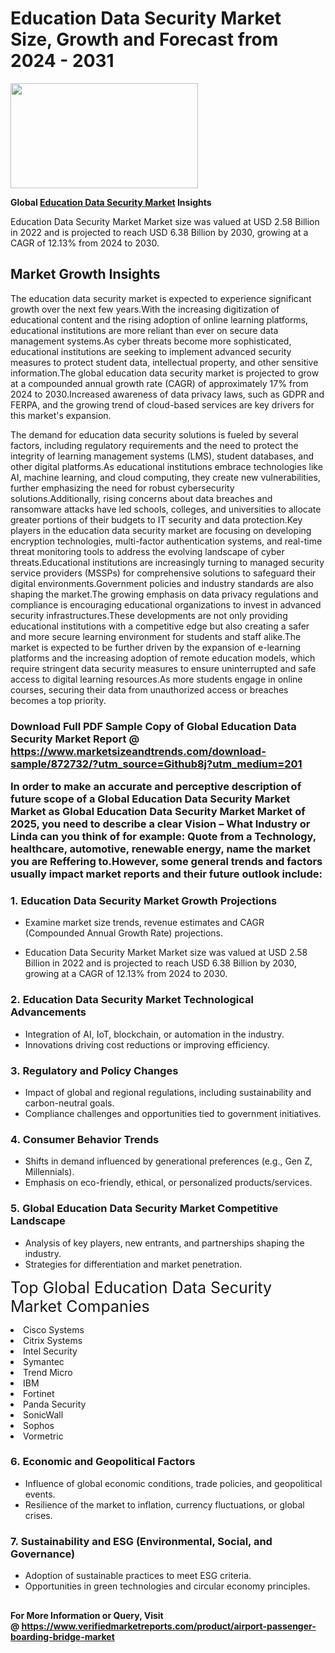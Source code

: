 <H1>Education Data Security Market Size, Growth and Forecast from 2024 - 2031</H1><img class="aligncenter size-medium wp-image-584254" src="https://thirdeyenews.in/wp-content/uploads/2024/09/Global-Market-Research-300x168.jpeg" alt="" width="300" height="168" /><p><strong>Global&nbsp;<a href="https://www.marketsizeandtrends.com/download-sample/872732/?utm_source=Github8j?utm_medium=201">Education Data Security Market</a> Insights</strong></p><p>Education Data Security Market Market size was valued at USD 2.58 Billion in 2022 and is projected to reach USD 6.38 Billion by 2030, growing at a CAGR of 12.13% from 2024 to 2030.</p><p><h2>Market Growth Insights</h2> <p>The education data security market is expected to experience significant growth over the next few years.With the increasing digitization of educational content and the rising adoption of online learning platforms, educational institutions are more reliant than ever on secure data management systems.As cyber threats become more sophisticated, educational institutions are seeking to implement advanced security measures to protect student data, intellectual property, and other sensitive information.The global education data security market is projected to grow at a compounded annual growth rate (CAGR) of approximately 17% from 2024 to 2030.Increased awareness of data privacy laws, such as GDPR and FERPA, and the growing trend of cloud-based services are key drivers for this market's expansion.</p> <p>The demand for education data security solutions is fueled by several factors, including regulatory requirements and the need to protect the integrity of learning management systems (LMS), student databases, and other digital platforms.As educational institutions embrace technologies like AI, machine learning, and cloud computing, they create new vulnerabilities, further emphasizing the need for robust cybersecurity solutions.Additionally, rising concerns about data breaches and ransomware attacks have led schools, colleges, and universities to allocate greater portions of their budgets to IT security and data protection.Key players in the education data security market are focusing on developing encryption technologies, multi-factor authentication systems, and real-time threat monitoring tools to address the evolving landscape of cyber threats.Educational institutions are increasingly turning to managed security service providers (MSSPs) for comprehensive solutions to safeguard their digital environments.Government policies and industry standards are also shaping the market.The growing emphasis on data privacy regulations and compliance is encouraging educational organizations to invest in advanced security infrastructures.These developments are not only providing educational institutions with a competitive edge but also creating a safer and more secure learning environment for students and staff alike.The market is expected to be further driven by the expansion of e-learning platforms and the increasing adoption of remote education models, which require stringent data security measures to ensure uninterrupted and safe access to digital learning resources.As more students engage in online courses, securing their data from unauthorized access or breaches becomes a top priority.<h3></p><p><span class=""><strong>Download Full PDF Sample Copy of Global Education Data Security Market Report</strong> @ <a href="https://www.marketsizeandtrends.com/download-sample/872732/?utm_source=Github8j?utm_medium=201" target="_blank">https://www.marketsizeandtrends.com/download-sample/872732/?utm_source=Github8j?utm_medium=201</a></span></p><p>In order to make an accurate and perceptive description of future scope of a Global&nbsp;Education Data Security Market Market as Global&nbsp;Education Data Security Market Market of 2025, you need to describe a clear Vision &ndash; What Industry or Linda can you think of for example: Quote from a Technology, healthcare, automotive, renewable energy, name the market you are Reffering to.However, some general trends and factors usually impact market reports and their future outlook include:</p><h3>1.&nbsp;<strong>Education Data Security Market Growth Projections</strong></h3><ul><li>Examine market size trends, revenue estimates and CAGR (Compounded Annual Growth Rate) projections.</li><li><p>Education Data Security Market Market size was valued at USD 2.58 Billion in 2022 and is projected to reach USD 6.38 Billion by 2030, growing at a CAGR of 12.13% from 2024 to 2030.</p></li></ul><h3>2.&nbsp;<strong>Education Data Security Market Technological Advancements</strong></h3><ul><li>Integration of AI, IoT, blockchain, or automation in the industry.</li><li>Innovations driving cost reductions or improving efficiency.</li></ul><h3>3.&nbsp;<strong>Regulatory and Policy Changes</strong></h3><ul><li>Impact of global and regional regulations, including sustainability and carbon-neutral goals.</li><li>Compliance challenges and opportunities tied to government initiatives.</li></ul><h3>4.&nbsp;<strong>Consumer Behavior Trends</strong></h3><ul><li>Shifts in demand influenced by generational preferences (e.g., Gen Z, Millennials).</li><li>Emphasis on eco-friendly, ethical, or personalized products/services.</li></ul><h3>5.&nbsp;<strong>Global Education Data Security Market Competitive Landscape</strong></h3><ul><li>Analysis of key players, new entrants, and partnerships shaping the industry.</li><li>Strategies for differentiation and market penetration.</li></ul><p data-pm-slice="1 1 []"><span style="color: inherit; font-family: inherit; font-size: 25px;">Top Global Education Data Security Market Companies</span></p><div class="" data-test-id=""><p><li>Cisco Systems</li><li> Citrix Systems</li><li> Intel Security</li><li> Symantec</li><li> Trend Micro</li><li> IBM</li><li> Fortinet</li><li> Panda Security</li><li> SonicWall</li><li> Sophos</li><li> Vormetric</li></p></div><h3>6.&nbsp;<strong>Economic and Geopolitical Factors</strong></h3><ul><li>Influence of global economic conditions, trade policies, and geopolitical events.</li><li>Resilience of the market to inflation, currency fluctuations, or global crises.</li></ul><h3>7.&nbsp;<strong>Sustainability and ESG (Environmental, Social, and Governance)</strong></h3><ul><li>Adoption of sustainable practices to meet ESG criteria.</li><li>Opportunities in green technologies and circular economy principles.</li></ul><h2><strong style="font-size: 14px;">For More Information or Query, Visit @&nbsp;</strong><a style="background-color: #ffffff; font-size: 14px;" href="https://www.marketsizeandtrends.com/report/education-data-security-market/" target="_blank">https://www.verifiedmarketreports.com/product/airport-passenger-boarding-bridge-market</a></h2>